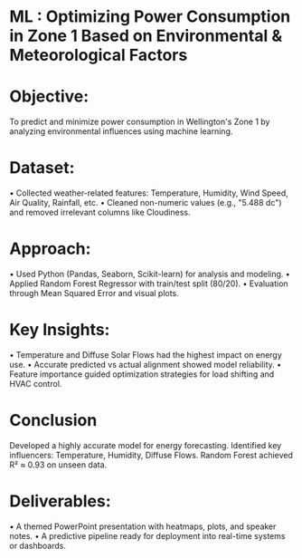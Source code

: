# ML : Optimizing Power Consumption in Zone 1 Based on Environmental & Meteorological Factors
# Objective:
To predict and minimize power consumption in Wellington's Zone 1 by analyzing environmental influences using machine learning.
# Dataset:
•	Collected weather-related features: Temperature, Humidity, Wind Speed, Air Quality, Rainfall, etc.
•	Cleaned non-numeric values (e.g., "5.488 dc") and removed irrelevant columns like Cloudiness.
# Approach:
•	Used Python (Pandas, Seaborn, Scikit-learn) for analysis and modeling.
•	Applied Random Forest Regressor with train/test split (80/20).
•	Evaluation through Mean Squared Error and visual plots.
# Key Insights:
•	Temperature and Diffuse Solar Flows had the highest impact on energy use.
•	Accurate predicted vs actual alignment showed model reliability.
•	Feature importance guided optimization strategies for load shifting and HVAC control.
# Conclusion
Developed a highly accurate model for energy forecasting.
Identified key influencers: Temperature, Humidity, Diffuse Flows.
Random Forest achieved R² ≈ 0.93 on unseen data.
# Deliverables:
•	A themed PowerPoint presentation with heatmaps, plots, and speaker notes.
•	A predictive pipeline ready for deployment into real-time systems or dashboards.
